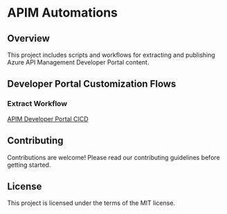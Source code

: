 # APIM Automations
## Overview
This project includes scripts and workflows for extracting and publishing Azure API Management Developer Portal content.

## Developer Portal Customization Flows

### Extract Workflow
[APIM Developer Portal CICD](developerPortalScripts/readme.md)

## Contributing
Contributions are welcome! Please read our contributing guidelines before getting started.

## License
This project is licensed under the terms of the MIT license.